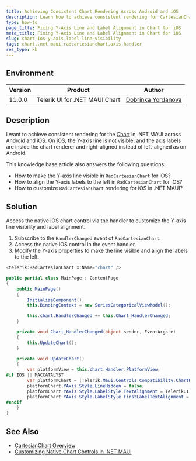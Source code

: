 ```yaml
---
title: Achieving Consistent Chart Rendering Across Android and iOS
description: Learn how to achieve consistent rendering for CartesianChart in .NET MAUI between Android and iOS, including fixing Y-axis line visibility and label alignment.
type: how-to
page_title: Fixing Y-Axis Line and Label Alignment in Chart for iOS
meta_title: Fixing Y-Axis Line and Label Alignment in Chart for iOS
slug: chart-ios-y-axis-label-line-visibility
tags: chart,.net maui,radcartesianchart,axis,handler
res_type: kb
---
```


## Environment

| Version | Product | Author | 
| --- | --- | ---- | 
| 11.0.0 | Telerik UI for .NET MAUI Chart | [Dobrinka Yordanova](https://www.telerik.com/blogs/author/dobrinka-yordanova) | 

## Description

I want to achieve consistent rendering for the [Chart](https://docs.telerik.com/devtools/maui/controls/chart/types/cartesian-chart) in .NET MAUI across Android and iOS. On iOS, the Y-axis line is not visible, and the axis labels are inside the chart renderer and right-aligned instead of left-aligned as on Android.

This knowledge base article also answers the following questions:
- How to make the Y-axis line visible in `RadCartesianChart` for iOS?
- How to align the Y-axis labels to the left in `RadCartesianChart` for iOS?
- How to customize `RadCartesianChart` rendering for iOS in .NET MAUI?

## Solution

Access the native iOS chart control via the handler to customize the Y-axis line visibility and label alignment.

1. Subscribe to the `HandlerChanged` event of `RadCartesianChart`.
2. Access the native iOS control in the event handler.
3. Modify the Y-axis properties to make the line visible and align the labels to the left.

```csharp
<telerik:RadCartesianChart x:Name="chart" />

public partial class MainPage : ContentPage
{
    public MainPage()
    {
        InitializeComponent();
        this.BindingContext = new SeriesCategoricalViewModel();

        this.chart.HandlerChanged += this.Chart_HandlerChanged;
    }

    private void Chart_HandlerChanged(object sender, EventArgs e)
    {
        this.UpdateChart();
    }

    private void UpdateChart()
    {
        var platformView = this.chart.Handler.PlatformView;
#if IOS || MACCATALYST
        var platformChart = (Telerik.Maui.Controls.Compatibility.ChartRenderer.iOS.TKExtendedChart)platformView;
        platformChart.YAxis.Style.LineHidden = false;
        platformChart.YAxis.Style.LabelStyle.TextAlignment = TelerikUI.TKChartAxisLabelAlignment.Left;
        platformChart.YAxis.Style.LabelStyle.FirstLabelTextAlignment = TelerikUI.TKChartAxisLabelAlignment.Left;
#endif
    }
}
```

## See Also

- [CartesianChart Overview](https://docs.telerik.com/devtools/maui/controls/chart/types/cartesian-chart)
- [Customizing Native Chart Controls in .NET MAUI](https://docs.telerik.com/devtools/maui/search?q=chart)
